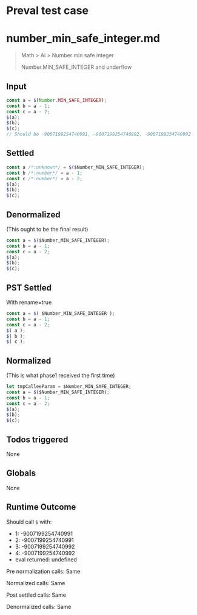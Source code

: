 # Preval test case

# number_min_safe_integer.md

> Math > Ai > Number min safe integer
>
> Number.MIN_SAFE_INTEGER and underflow

## Input

`````js filename=intro
const a = $(Number.MIN_SAFE_INTEGER);
const b = a - 1;
const c = a - 2;
$(a);
$(b);
$(c);
// Should be -9007199254740991, -9007199254740992, -9007199254740992
`````


## Settled


`````js filename=intro
const a /*:unknown*/ = $($Number_MIN_SAFE_INTEGER);
const b /*:number*/ = a - 1;
const c /*:number*/ = a - 2;
$(a);
$(b);
$(c);
`````


## Denormalized
(This ought to be the final result)

`````js filename=intro
const a = $($Number_MIN_SAFE_INTEGER);
const b = a - 1;
const c = a - 2;
$(a);
$(b);
$(c);
`````


## PST Settled
With rename=true

`````js filename=intro
const a = $( $Number_MIN_SAFE_INTEGER );
const b = a - 1;
const c = a - 2;
$( a );
$( b );
$( c );
`````


## Normalized
(This is what phase1 received the first time)

`````js filename=intro
let tmpCalleeParam = $Number_MIN_SAFE_INTEGER;
const a = $($Number_MIN_SAFE_INTEGER);
const b = a - 1;
const c = a - 2;
$(a);
$(b);
$(c);
`````


## Todos triggered


None


## Globals


None


## Runtime Outcome


Should call `$` with:
 - 1: -9007199254740991
 - 2: -9007199254740991
 - 3: -9007199254740992
 - 4: -9007199254740992
 - eval returned: undefined

Pre normalization calls: Same

Normalized calls: Same

Post settled calls: Same

Denormalized calls: Same
